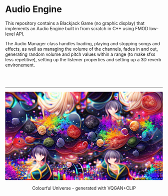 # Audio Engine

This repository contains a Blackjack Game (no graphic display) that implements an Audio Engine built in from scratch in C++ using FMOD low-level API.

The Audio Manager class handles loading, playing and stopping songs and effects, as well as managing the volume of the channels, fades in and out, generating random volume and pitch values within a range (to make sfxs less repetitive), setting up the listener properties and setting up a 3D reverb environement.

<br><br><hr>
![colourful-universe](media/colourful-universe-ai.jpg?raw=true "'Colourful Universe', generated with VQGAN+CLIP")  
<p align="center">Colourful Universe - generated with VQGAN+CLIP</p>
